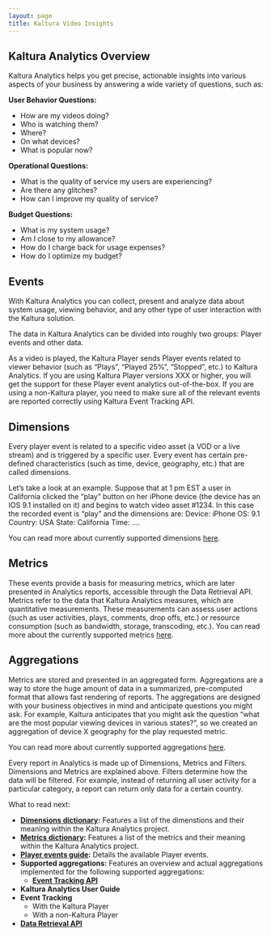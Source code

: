 ```yaml
---
layout: page
title: Kaltura Video Insights
---
```


## Kaltura Analytics Overview
Kaltura Analytics helps you get precise, actionable insights into various aspects of your business by answering a wide variety of questions, such as:

**User Behavior Questions:**
* How are my videos doing?
* Who is watching them?
* Where?
* On what devices?
* What is popular now?

**Operational Questions:**
* What is the quality of service my users are experiencing?
* Are there any glitches?
* How can I improve my quality of service?

**Budget Questions:**
* What is my system usage?
* Am I close to my allowance?
* How do I charge back for usage expenses?
* How do I optimize my budget?

## Events  
With Kaltura Analytics you can collect, present and analyze data about system usage, viewing behavior, and any other type of user interaction with the Kaltura solution.

The data in Kaltura Analytics can be divided into roughly two groups: Player events and other data.

As a video is played, the Kaltura Player sends Player events related to viewer behavior (such as “Plays”, “Played 25%”, “Stopped”, etc.) to Kaltura Analytics. If you are using Kaltura Player versions XXX or higher, you will get the support for these Player event analytics out-of-the-box. If you are using a non-Kaltura player, you need to make sure all of the relevant events are reported correctly using Kaltura Event Tracking API. 


## Dimensions

Every player event is related to a specific video asset (a VOD or a live stream) and is triggered by a specific user. Every event has certain pre-defined characteristics (such as time, device, geography, etc.) that are called dimensions.

Let’s take a look at an example.
Suppose that at 1 pm EST a user in California clicked the “play” button on her iPhone device (the device has an IOS 9.1 installed on it) and begins to watch video asset #1234.
In this case the recorded event is “play” and the dimensions are:
Device: iPhone
OS: 9.1
Country: USA
State: California
Time: ….

You can read more about currently supported dimensions [here](https://github.com/kaltura/DeveloperPortalDocs/blob/master/documentation/08_Video-Analytics-and-Insights/DimensionsLexicon.md).

## Metrics
These events provide a basis for measuring metrics, which are later presented in Analytics reports, accessible through the Data Retrieval API. Metrics refer to the data that Kaltura Analytics measures, which are quantitative measurements. These measurements can assess user actions (such as user activities, plays, comments, drop offs, etc.) or resource consumption (such as bandwidth, storage, transcoding, etc.).
You can read more about the currently supported metrics [here](https://github.com/kaltura/DeveloperPortalDocs/blob/master/documentation/08_Video-Analytics-and-Insights/MetricsLexicon.md).

## Aggregations

Metrics are stored and presented in an aggregated form. Aggregations are a way to store the huge amount of data in a summarized, pre-computed format that allows fast rendering of reports. The aggregations are designed with your business objectives in mind and anticipate questions you might ask. For example, Kaltura anticipates that you might ask the question “what are the most popular viewing devices in various states?”, so we created an aggregation of device X geography for the play requested metric.

You can read more about currently supported aggregations [here]().

Every report in Analytics is made up of Dimensions, Metrics and Filters. Dimensions and Metrics are explained above. Filters determine how the data will be filtered. For example, instead of returning all user activity for a particular category, a report can return only data for a certain country.
 
What to read next:
* **[Dimensions dictionary](https://github.com/kaltura/DeveloperPortalDocs/blob/master/documentation/08_Video-Analytics-and-Insights/DimensionsLexicon.md):** Features a list of the dimenstions and their meaning within the Kaltura Analytics project.
* **[Metrics dictionary](https://github.com/kaltura/DeveloperPortalDocs/blob/master/documentation/08_Video-Analytics-and-Insights/MetricsLexicon.md):** Features a list of the metrics and their meaning within the Kaltura Analytics project.
* **[Player events guide](https://github.com/kaltura/DeveloperPortalDocs/blob/master/documentation/08_Video-Analytics-and-Insights/EventTrackingAPI.md):** Details the available Player events.
* **Supported aggregations:** Features an overview and actual aggregations implemented for the following supported aggregations:
  * **[Event Tracking API](https://github.com/kaltura/DeveloperPortalDocs/blob/master/documentation/08_Video-Analytics-and-Insights/EventTrackingAPI.md)**
* **Kaltura Analytics User Guide**
* **Event Tracking**
     * With the Kaltura Player
     * With a non-Kaltura Player
* **[Data Retrieval API](https://github.com/kaltura/DeveloperPortalDocs/commit/82f7d413b14506df03a4cb5a0a2ece14b6bd79ea)**

